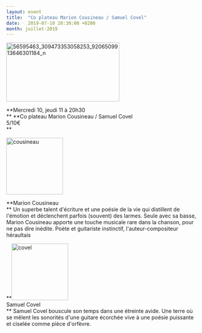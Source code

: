 ```yaml
---
layout: event
title:  "Co plateau Marion Cousineau / Samuel Covel"
date:   2019-07-10 20:30:00 +0200
month: juillet-2019
---
```

<img class="alignnone size-medium wp-image-6388" src="http://localhost/wpagendarts/wp-content/uploads/2019/04/56595463_309473353058253_9206509913646301184_n.jpg?w=300" alt="56595463_309473353058253_9206509913646301184_n" width="300" height="156" srcset="http://localhost/wpagendarts/wp-content/uploads/2019/04/56595463_309473353058253_9206509913646301184_n.jpg 2048w, http://localhost/wpagendarts/wp-content/uploads/2019/04/56595463_309473353058253_9206509913646301184_n-300x156.jpg 300w, http://localhost/wpagendarts/wp-content/uploads/2019/04/56595463_309473353058253_9206509913646301184_n-1024x534.jpg 1024w, http://localhost/wpagendarts/wp-content/uploads/2019/04/56595463_309473353058253_9206509913646301184_n-768x400.jpg 768w, http://localhost/wpagendarts/wp-content/uploads/2019/04/56595463_309473353058253_9206509913646301184_n-1536x800.jpg 1536w, http://localhost/wpagendarts/wp-content/uploads/2019/04/56595463_309473353058253_9206509913646301184_n-1200x625.jpg 1200w, http://localhost/wpagendarts/wp-content/uploads/2019/04/56595463_309473353058253_9206509913646301184_n-1980x1032.jpg 1980w" sizes="(max-width: 300px) 100vw, 300px" />

**Mercredi 10, jeudi 11 à 20h30  
** **Co plateau Marion Cousineau / Samuel Covel  
<span style="font-weight:400;">5/10€</span>  
** 

<img class=" size-thumbnail wp-image-6361 alignleft" src="http://localhost/wpagendarts/wp-content/uploads/2019/04/cousineau.jpg?w=150" alt="cousineau" width="150" height="150" srcset="http://localhost/wpagendarts/wp-content/uploads/2019/04/cousineau.jpg 960w, http://localhost/wpagendarts/wp-content/uploads/2019/04/cousineau-300x300.jpg 300w, http://localhost/wpagendarts/wp-content/uploads/2019/04/cousineau-150x150.jpg 150w, http://localhost/wpagendarts/wp-content/uploads/2019/04/cousineau-768x768.jpg 768w" sizes="(max-width: 150px) 100vw, 150px" /> 

**Marion Cousineau  
** <span style="color:var(--color-neutral-600);">Un superbe talent d'écriture et une poésie de la vie qui distillent de l'émotion et déclenchent parfois (souvent) des larmes. Seule avec sa basse, Marion Cousineau apporte une touche musicale rare dans la chanson, pour ne pas dire inédite. Poète et guitariste instinctif, l'auteur-compositeur héraultais</span>



**<img class=" size-thumbnail wp-image-6362 alignleft" src="http://localhost/wpagendarts/wp-content/uploads/2019/04/covel.jpg?w=150" alt="covel" width="150" height="150" srcset="http://localhost/wpagendarts/wp-content/uploads/2019/04/covel.jpg 2069w, http://localhost/wpagendarts/wp-content/uploads/2019/04/covel-300x300.jpg 300w, http://localhost/wpagendarts/wp-content/uploads/2019/04/covel-1024x1024.jpg 1024w, http://localhost/wpagendarts/wp-content/uploads/2019/04/covel-150x150.jpg 150w, http://localhost/wpagendarts/wp-content/uploads/2019/04/covel-768x768.jpg 768w, http://localhost/wpagendarts/wp-content/uploads/2019/04/covel-1536x1536.jpg 1536w, http://localhost/wpagendarts/wp-content/uploads/2019/04/covel-2048x2048.jpg 2048w, http://localhost/wpagendarts/wp-content/uploads/2019/04/covel-1200x1200.jpg 1200w, http://localhost/wpagendarts/wp-content/uploads/2019/04/covel-1980x1980.jpg 1980w" sizes="(max-width: 150px) 100vw, 150px" />  
Samuel Covel  
**  <span style="color:var(--color-neutral-600);">Samuel Covel bouscule son temps dans une étreinte avide. Une terre où se mêlent les sonorités d'une guitare écorchée vive à une poésie puissante et ciselée comme pièce d'orfèvre.</span>

 